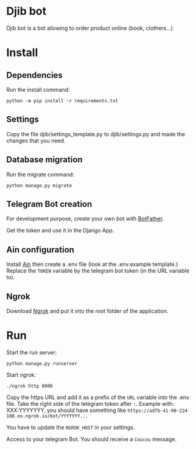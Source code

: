 # Djib bot

Djib bot is a bot allowing to order product online (book, clothers...)

# Install

## Dependencies

Run the install command:

```
python -m pip install -r requirements.txt
```

## Settings

Copy the file djib/settings_template.py to djib/settings.py and made the changes that you need.

## Database migration

Run the migrate command:

```
python manage.py migrate
```

## Telegram Bot creation

For development purpose, create your own bot with [BotFather](https://telegram.me/BotFather).

Get the token and use it in the Django App.

## Ain configuration

Install [Ain](https://github.com/jonaslu/ain) then create a .env file (look at the .env.example template.) Replace the `TOKEN` variable by the telegram bot token (in the URL variable to).

## Ngrok

Download [Ngrok](https://ngrok.com) and put it into the root folder of the application.

# Run

Start the run server:

```
python manage.py runserver
```

Start ngrok:

```
./ngrok http 8000
```

Copy the https URL and add it as a prefix of the `URL` variable into the .env file. Take the right side of the telegram token after `:`. Example with: XXX:YYYYYYY, you should have something like `https://ad7b-41-98-224-108.eu.ngrok.io/bot/YYYYYYY...`

You have to update the `NGROK_HOST` in your settings.

Access to your telegram Bot. You should receive a `Coucou` message.
